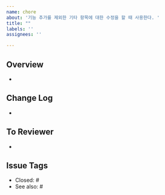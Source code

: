 ```yaml
---
name: chore
about: '기능 추가를 제외한 기타 항목에 대한 수정을 할 때 사용한다. '
title: ""
labels: ''
assignees: ''

---
```

## Overview
- 

## Change Log
- 

## To Reviewer
- 

## Issue Tags
- Closed: #
- See also: #
